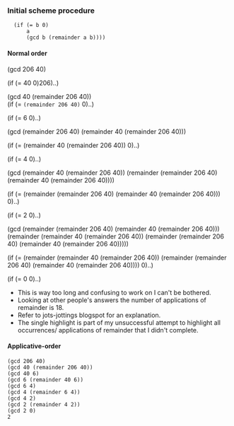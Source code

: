 ### Initial scheme procedure
```(define (gcd a b)
  (if (= b 0)
      a
      (gcd b (remainder a b))))
```    

#### Normal order

(gcd 206 40)

(if (= 40 0)206)..)

(gcd 40 (remainder 206 40))\
(if (= `(remainder 206 40)` 0)..)

(if (= 6 0)..)

(gcd (remainder 206 40) (remainder 40 (remainder 206 40)))

(if (= (remainder 40 (remainder 206 40)) 0)..)

(if (= 4 0)..)

(gcd (remainder 40 (remainder 206 40)) (remainder (remainder 206 40) (remainder 40 (remainder 206 40))))

(if (= (remainder (remainder 206 40) (remainder 40 (remainder 206 40))) 0)..)

(if (= 2 0)..)

(gcd (remainder (remainder 206 40) (remainder 40 (remainder 206 40))) (remainder (remainder 40 (remainder 206 40)) (remainder (remainder 206 40) (remainder 40 (remainder 206 40)))))

(if (= (remainder (remainder 40 (remainder 206 40)) (remainder (remainder 206 40) (remainder 40 (remainder 206 40)))) 0)..)

(if (= 0 0)..)

- This is way too long and confusing to work on I can't be bothered.
- Looking at other people's answers the number of applications of remainder is 18.
- Refer to jots-jottings blogspot for an explanation.
- The single highlight is part of my unsuccessful attempt to highlight all occurrences/ applications of remainder that I didn't complete.

#### Applicative-order
```
(gcd 206 40)
(gcd 40 (remainder 206 40))
(gcd 40 6)
(gcd 6 (remainder 40 6))
(gcd 6 4)
(gcd 4 (remainder 6 4))
(gcd 4 2)
(gcd 2 (remainder 4 2))
(gcd 2 0)
2
```
